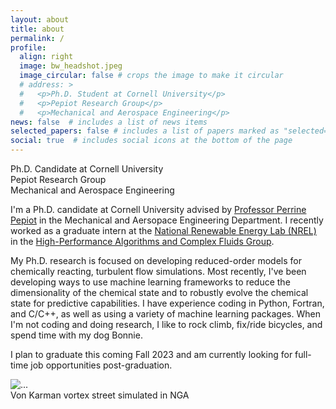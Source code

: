```yaml
---
layout: about
title: about
permalink: /
profile:
  align: right
  image: bw_headshot.jpeg
  image_circular: false # crops the image to make it circular
  # address: >
  #   <p>Ph.D. Student at Cornell University</p>
  #   <p>Pepiot Research Group</p>
  #   <p>Mechanical and Aerospace Engineering</p>
news: false  # includes a list of news items
selected_papers: false # includes a list of papers marked as "selected={true}"
social: true  # includes social icons at the bottom of the page
---
```


<p class="post-description"> Ph.D. Candidate at Cornell University <br>Pepiot Research Group <br> Mechanical and Aerospace Engineering </p>

I'm a Ph.D. candidate at Cornell University advised by [Professor Perrine Pepiot](https://www.mae.cornell.edu/faculty-directory/perrine-pepiot) in the Mechanical and Aersopace Engineering Department. I recently worked as a graduate intern at the [National Renewable Energy Lab (NREL)](https://www.nrel.gov/) in the [High-Performance Algorithms and Complex Fluids Group](https://www.nrel.gov/computational-science/high-performance-algorithms-complex-fluids.html).

My Ph.D. research is focused on developing reduced-order models for chemically reacting, turbulent flow simulations. Most recently, I've been developing ways to use machine learning frameworks to reduce the dimensionality of the chemical state and to robustly evolve the chemical state for predictive capabilities. I have experience coding in Python, Fortran, and C/C++, as well as using a variety of machine learning packages. When I'm not coding and doing research, I like to rock climb, fix/ride bicycles, and spend time with my dog Bonnie.

I plan to graduate this coming Fall 2023 and am currently looking for full-time job opportunities post-graduation. 

<div class="img">
  <img src="/assets/img/vk-light-cropped.gif" class="img-fluid" alt="...">
   <figcaption class="caption"> Von Karman vortex street simulated in NGA</figcaption>
</div>

<!-- <div class="img">
  <img src="/assets/img/bw_part_flame.gif" class="img-fluid" alt="...">
</div> -->
